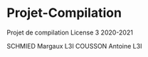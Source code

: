 # Projet-Compilation
Projet de compilation License 3 2020-2021

SCHMIED Margaux L3I
COUSSON Antoine L3I